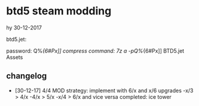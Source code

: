 # btd5 steam modding
hy 30-12-2017

btd5.jet:

password:		Q%_{6#Px]]
compress command:	7z a -pQ%_{6#Px]] BTD5.jet Assets

## changelog

* [30-12-17] 4/4 MOD
strategy: implement with 6/x and x/6 upgrades
-x/3 > 4/x
-4/x > 5/x
-x/4 > 6/x
and vice versa
completed: ice tower

